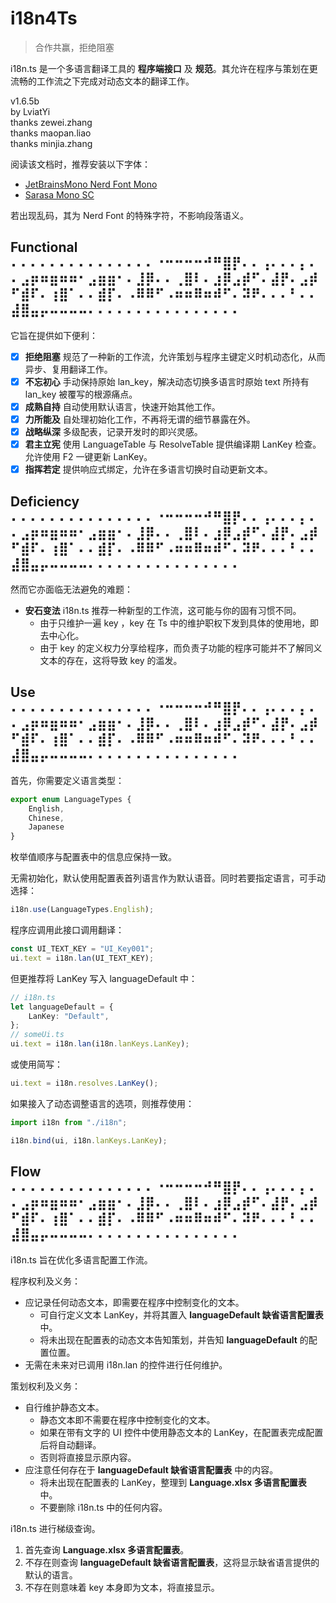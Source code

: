 # i18n4Ts

> 合作共赢，拒绝阻塞

i18n.ts 是一个多语言翻译工具的 **程序端接口** 及 **规范**。其允许在程序与策划在更流畅的工作流之下完成对动态文本的翻译工作。

v1.6.5b  
by LviatYi  
thanks zewei.zhang  
thanks maopan.liao  
thanks minjia.zhang

阅读该文档时，推荐安装以下字体：

- [JetBrainsMono Nerd Font Mono][JetbrainsMonoNerdFont]
- [Sarasa Mono SC][SarasaMonoSC]

若出现乱码，其为 Nerd Font 的特殊字符，不影响段落语义。

## Functional ⠄⠄⠄⠄⠄⠄⠄⠄⠄⠄⠄⠄⠄⠄⠄⠐⠒⠒⠒⠒⠚⠛⣿⡟⠄⠄⢠⠄⠄⠄⡄⠄⠄⣠⡶⠶⣶⠶⠶⠂⣠⣶⣶⠂⠄⣸⡿⠄⠄⢀⣿⠇⠄⣰⡿⣠⡾⠋⠄⣼⡟⠄⣠⡾⠋⣾⠏⠄⢰⣿⠁⠄⠄⣾⡏⠄⠠⠿⠿⠋⠠⠶⠶⠿⠶⠾⠋⠄⠽⠟⠄⠄⠄⠃⠄⠄⣼⣿⣤⡤⠤⠤⠤⠤⠄⠄⠄⠄⠄⠄⠄⠄⠄⠄⠄⠄⠄⠄⠄⠄

它旨在提供如下便利：

- [x] **拒绝阻塞** 规范了一种新的工作流，允许策划与程序主键定义时机动态化，从而异步、复用翻译工作。
- [x] **不忘初心** 手动保持原始 lan_key，解决动态切换多语言时原始 text 所持有 lan_key 被覆写的根源痛点。
- [x] **成熟自持** 自动使用默认语言，快速开始其他工作。
- [x] **力所能及** 自处理初始化工作，不再将无谓的细节暴露在外。
- [x] **战略纵深** 多级配表，记录开发时的即兴灵感。
- [x] **君主立宪** 使用 LanguageTable 与 ResolveTable 提供编译期 LanKey 检查。允许使用 F2 一键更新 LanKey。
- [x] **指挥若定** 提供响应式绑定，允许在多语言切换时自动更新文本。

## Deficiency ⠄⠄⠄⠄⠄⠄⠄⠄⠄⠄⠄⠄⠄⠄⠄⠐⠒⠒⠒⠒⠚⠛⣿⡟⠄⠄⢠⠄⠄⠄⡄⠄⠄⣠⡶⠶⣶⠶⠶⠂⣠⣶⣶⠂⠄⣸⡿⠄⠄⢀⣿⠇⠄⣰⡿⣠⡾⠋⠄⣼⡟⠄⣠⡾⠋⣾⠏⠄⢰⣿⠁⠄⠄⣾⡏⠄⠠⠿⠿⠋⠠⠶⠶⠿⠶⠾⠋⠄⠽⠟⠄⠄⠄⠃⠄⠄⣼⣿⣤⡤⠤⠤⠤⠤⠄⠄⠄⠄⠄⠄⠄⠄⠄⠄⠄⠄⠄⠄⠄⠄

然而它亦面临无法避免的难题：

- **安石变法** i18n.ts 推荐一种新型的工作流，这可能与你的固有习惯不同。
    - 由于只维护一遍 key ，key 在 Ts 中的维护职权下发到具体的使用地，即去中心化。
    - 由于 key 的定义权力分享给程序，而负责子功能的程序可能并不了解同义文本的存在，这将导致 key 的滥发。

## Use ⠄⠄⠄⠄⠄⠄⠄⠄⠄⠄⠄⠄⠄⠄⠄⠐⠒⠒⠒⠒⠚⠛⣿⡟⠄⠄⢠⠄⠄⠄⡄⠄⠄⣠⡶⠶⣶⠶⠶⠂⣠⣶⣶⠂⠄⣸⡿⠄⠄⢀⣿⠇⠄⣰⡿⣠⡾⠋⠄⣼⡟⠄⣠⡾⠋⣾⠏⠄⢰⣿⠁⠄⠄⣾⡏⠄⠠⠿⠿⠋⠠⠶⠶⠿⠶⠾⠋⠄⠽⠟⠄⠄⠄⠃⠄⠄⣼⣿⣤⡤⠤⠤⠤⠤⠄⠄⠄⠄⠄⠄⠄⠄⠄⠄⠄⠄⠄⠄⠄⠄

首先，你需要定义语言类型：

```typescript
export enum LanguageTypes {
    English,
    Chinese,
    Japanese
}
```

枚举值顺序与配置表中的信息应保持一致。

无需初始化，默认使用配置表首列语言作为默认语音。同时若要指定语言，可手动选择：

```typescript
i18n.use(LanguageTypes.English);
```

程序应调用此接口调用翻译：

```typescript
const UI_TEXT_KEY = "UI_Key001";
ui.text = i18n.lan(UI_TEXT_KEY);
```

但更推荐将 LanKey 写入 languageDefault 中：

```typescript
// i18n.ts
let languageDefault = {
    LanKey: "Default",
};
// someUi.ts
ui.text = i18n.lan(i18n.lanKeys.LanKey);
```

或使用简写：

```typescript
ui.text = i18n.resolves.LanKey();
```

如果接入了动态调整语言的选项，则推荐使用：

```typescript
import i18n from "./i18n";

i18n.bind(ui, i18n.lanKeys.LanKey);
```

## Flow ⠄⠄⠄⠄⠄⠄⠄⠄⠄⠄⠄⠄⠄⠄⠄⠐⠒⠒⠒⠒⠚⠛⣿⡟⠄⠄⢠⠄⠄⠄⡄⠄⠄⣠⡶⠶⣶⠶⠶⠂⣠⣶⣶⠂⠄⣸⡿⠄⠄⢀⣿⠇⠄⣰⡿⣠⡾⠋⠄⣼⡟⠄⣠⡾⠋⣾⠏⠄⢰⣿⠁⠄⠄⣾⡏⠄⠠⠿⠿⠋⠠⠶⠶⠿⠶⠾⠋⠄⠽⠟⠄⠄⠄⠃⠄⠄⣼⣿⣤⡤⠤⠤⠤⠤⠄⠄⠄⠄⠄⠄⠄⠄⠄⠄⠄⠄⠄⠄⠄⠄

i18n.ts 旨在优化多语言配置工作流。

程序权利及义务：

- 应记录任何动态文本，即需要在程序中控制变化的文本。
    - 可自行定义文本 LanKey，并将其置入 **languageDefault 缺省语言配置表** 中。
    - 将未出现在配置表的动态文本告知策划，并告知 **languageDefault** 的配置位置。
- 无需在未来对已调用 i18n.lan 的控件进行任何维护。

策划权利及义务：

- 自行维护静态文本。
    - 静态文本即不需要在程序中控制变化的文本。
    - 如果在带有文字的 UI 控件中使用静态文本的 LanKey，在配置表完成配置后将自动翻译。
    - 否则将直接显示原内容。
- 应注意任何存在于 **languageDefault 缺省语言配置表** 中的内容。
    - 将未出现在配置表的 LanKey，整理到 **Language.xlsx 多语言配置表** 中。
    - 不要删除 i18n.ts 中的任何内容。

i18n.ts 进行梯级查询。

1. 首先查询 **Language.xlsx 多语言配置表**。
2. 不存在则查询 **languageDefault 缺省语言配置表**，这将显示缺省语言提供的默认的语言。
3. 不存在则意味着 key 本身即为文本，将直接显示。

[JetbrainsMonoNerdFont]:https://github.com/ryanoasis/nerd-fonts/releases/download/v3.0.2/JetBrainsMono.zip@fallbackFont

[SarasaMonoSC]:https://github.com/be5invis/Sarasa-Gothic/releases/download/v0.41.6/sarasa-gothic-ttf-0.41.6.7z